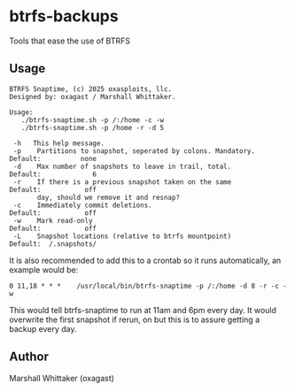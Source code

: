 # btrfs-backups
Tools that ease the use of BTRFS

## Usage

```
BTRFS Snaptime, (c) 2025 oxasploits, llc.
Designed by: oxagast / Marshall Whittaker.

Usage:
   ./btrfs-snaptime.sh -p /:/home -c -w
   ./btrfs-snaptime.sh -p /home -r -d 5

 -h   This help message.
 -p    Partitions to snapshot, seperated by colons. Mandatory.     Default:          none
 -d    Max number of snapshots to leave in trail, total.           Default:             6
 -r    If there is a previous snapshot taken on the same           Default:           off
       day, should we remove it and resnap?
 -c    Immediately commit deletions.                               Default:           off
 -w    Mark read-only                                              Default:           off
 -L    Snapshot locations (relative to btrfs mountpoint)           Default:  /.snapshots/
```

It is also recommended to add this to a crontab so it runs automatically, an example would be:

`0 11,18 * * *    /usr/local/bin/btrfs-snaptime -p /:/home -d 8 -r -c -w`

This would tell btrfs-snaptime to run at 11am and 6pm every day.  It would overwrite the first
snapshot if rerun, on but this is to assure getting a backup every day.

## Author

Marshall Whittaker (oxagast)
